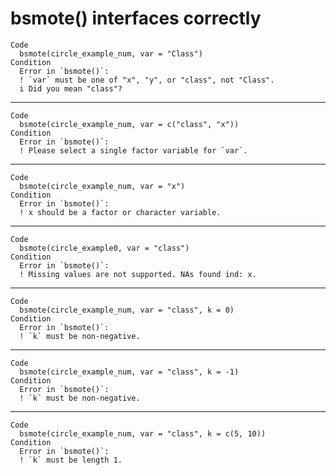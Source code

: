 # bsmote() interfaces correctly

    Code
      bsmote(circle_example_num, var = "Class")
    Condition
      Error in `bsmote()`:
      ! `var` must be one of "x", "y", or "class", not "Class".
      i Did you mean "class"?

---

    Code
      bsmote(circle_example_num, var = c("class", "x"))
    Condition
      Error in `bsmote()`:
      ! Please select a single factor variable for `var`.

---

    Code
      bsmote(circle_example_num, var = "x")
    Condition
      Error in `bsmote()`:
      ! x should be a factor or character variable.

---

    Code
      bsmote(circle_example0, var = "class")
    Condition
      Error in `bsmote()`:
      ! Missing values are not supported. NAs found ind: x.

---

    Code
      bsmote(circle_example_num, var = "class", k = 0)
    Condition
      Error in `bsmote()`:
      ! `k` must be non-negative.

---

    Code
      bsmote(circle_example_num, var = "class", k = -1)
    Condition
      Error in `bsmote()`:
      ! `k` must be non-negative.

---

    Code
      bsmote(circle_example_num, var = "class", k = c(5, 10))
    Condition
      Error in `bsmote()`:
      ! `k` must be length 1.

